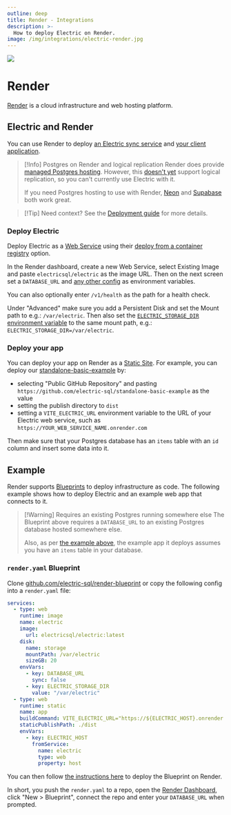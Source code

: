 ```yaml
---
outline: deep
title: Render - Integrations
description: >-
  How to deploy Electric on Render.
image: /img/integrations/electric-render.jpg
---
```


<img src="/img/integrations/render.svg" class="product-icon" />

# Render

[Render](https://render.com) is a cloud infrastructure and web hosting platform.

## Electric and Render

You can use Render to deploy [an Electric sync service](#deploy-electric) and [your client application](#deploy-your-app).

> [!Info] Postgres on Render and logical replication
> Render does provide [managed Postgres hosting](https://docs.render.com/postgresql). However, this [doesn't yet](https://feedback.render.com/features/p/allow-for-postgres-logical-replication) support logical replication, so you can't currently use Electric with it.
>
> If you need Postgres hosting to use with Render, [Neon](./neon) and [Supabase](./supabase) both work great.

> [!Tip] Need context?
> See the [Deployment guide](/docs/guides/deployment) for more details.

### Deploy Electric

Deploy Electric as a [Web Service](https://docs.render.com/web-services) using their [deploy from a container registry](https://docs.render.com/web-services#deploy-from-a-container-registry) option.

In the Render dashboard, create a new Web Service, select Existing Image and paste `electricsql/electric` as the image URL. Then on the next screen set a `DATABASE_URL` and [any other config](/docs/api/config) as environment variables.

You can also optionally enter `/v1/health` as the path for a health check.

Under "Advanced" make sure you add a Persistent Disk and set the Mount path to e.g.: `/var/electric`. Then also set the [`ELECTRIC_STORAGE_DIR` environment variable](/docs/api/config#storage-dir) to the same mount path, e.g.: `ELECTRIC_STORAGE_DIR=/var/electric`.

### Deploy your app

You can deploy your app on Render as a [Static Site](https://docs.render.com/static-sites). For example, you can deploy our [standalone-basic-example](https://github.com/electric-sql/standalone-basic-example) by:

- selecting "Public GitHub Repository" and pasting `https://github.com/electric-sql/standalone-basic-example` as the value
- setting the publish directory to `dist`
- setting a `VITE_ELECTRIC_URL` environment variable to the URL of your Electric web service, such as `https://YOUR_WEB_SERVICE_NAME.onrender.com`

Then make sure that your Postgres database has an `items` table with an `id` column and insert some data into it.

## Example

Render supports [Blueprints](https://docs.render.com/infrastructure-as-code) to deploy infrastructure as code. The following example shows how to deploy Electric and an example web app that connects to it.

> [!Warning] Requires an existing Postgres running somewhere else
> The Blueprint above requires a `DATABASE_URL` to an existing Postgres database hosted somewhere else.
>
> Also, as per [the example above](#deploy-your-app), the example app it deploys assumes you have an `items` table in your database.

### `render.yaml` Blueprint

Clone [github.com/electric-sql/render-blueprint](https://github.com/electric-sql/render-blueprint) or copy the following config into a `render.yaml` file:

```yaml
services:
  - type: web
    runtime: image
    name: electric
    image:
      url: electricsql/electric:latest
    disk:
      name: storage
      mountPath: /var/electric
      sizeGB: 20
    envVars:
      - key: DATABASE_URL
        sync: false
      - key: ELECTRIC_STORAGE_DIR
        value: "/var/electric"
  - type: web
    runtime: static
    name: app
    buildCommand: VITE_ELECTRIC_URL="https://${ELECTRIC_HOST}.onrender.com" npm run build
    staticPublishPath: ./dist
    envVars:
      - key: ELECTRIC_HOST
        fromService:
          name: electric
          type: web
          property: host
```

You can then follow [the instructions here](https://docs.render.com/infrastructure-as-code#setup) to deploy the Blueprint on Render.

In short, you push the `render.yaml` to a repo, open the [Render Dashboard](https://dashboard.render.com/), click "New > Blueprint", connect the repo and enter your `DATABASE_URL` when prompted.
